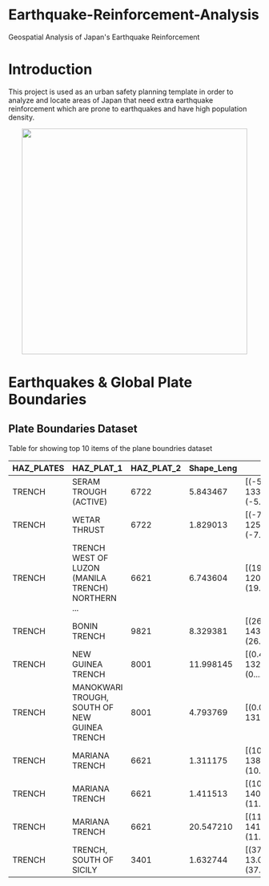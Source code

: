 # Earthquake-Reinforcement-Analysis
Geospatial Analysis of Japan's Earthquake Reinforcement

# Introduction

This project is used as an urban safety planning template in order to analyze and locate areas of Japan that need extra earthquake reinforcement which are prone to earthquakes and have high population density.

<center>
<img src="https://i.imgur.com/Kuh9gPj.png" width="450"><br/>
</center>

# Earthquakes & Global Plate Boundaries
## Plate Boundaries Dataset
Table for showing top 10 items of the plane boundries dataset

| HAZ_PLATES 	| HAZ_PLAT_1                                        	| HAZ_PLAT_2 	| Shape_Leng 	| coordinates                                       	|
|------------	|---------------------------------------------------	|------------	|------------	|---------------------------------------------------	|
| TRENCH     	| SERAM TROUGH (ACTIVE)                             	| 6722       	| 5.843467   	| [(-5.444200361999947, 133.6808931800001), (-5.... 	|
| TRENCH     	| WETAR THRUST                                      	| 6722       	| 1.829013   	| [(-7.760600482999962, 125.47879802900002), (-7... 	|
| TRENCH     	| TRENCH WEST OF LUZON (MANILA TRENCH) NORTHERN ... 	| 6621       	| 6.743604   	| [(19.817899819000047, 120.09999798800004), (19... 	|
| TRENCH     	| BONIN TRENCH                                      	| 9821       	| 8.329381   	| [(26.175899215000072, 143.20620700100005), (26... 	|
| TRENCH     	| NEW GUINEA TRENCH                                 	| 8001       	| 11.998145  	| [(0.41880004000006466, 132.8273013480001), (0.... 	|
| TRENCH     	| MANOKWARI TROUGH, SOUTH OF NEW GUINEA TRENCH      	| 8001       	| 4.793769   	| [(0.011499698000022818, 131.3704988940001), (-... 	|
| TRENCH     	| MARIANA TRENCH                                    	| 6621       	| 1.311175   	| [(10.99269965800005, 138.9326936230001), (10.9... 	|
| TRENCH     	| MARIANA TRENCH                                    	| 6621       	| 1.411513   	| [(10.981199960000026, 140.2427066990001), (11.... 	|
| TRENCH     	| MARIANA TRENCH                                    	| 6621       	| 20.547210  	| [(11.08020016100005, 141.6506960370001), (11.2... 	|
| TRENCH     	| TRENCH, SOUTH OF SICILY                           	| 3401       	| 1.632744   	| [(37.47190102600007, 13.071900020000044), (37.... 	|
